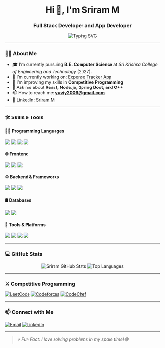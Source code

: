 <h1 align="center">Hi 👋, I'm Sriram M</h1>
<h3 align="center">Full Stack Developer and App Developer</h3>

<p align="center">
  <img src="https://readme-typing-svg.demolab.com?font=Fira+Code&size=24&pause=1000&color=00F700&center=true&vCenter=true&width=435&lines=Full+Stack+Web+Developer;App+Developer;Competitive+Programmer" alt="Typing SVG" />
</p>

---

### 🧑‍🎓 About Me

- 🎓 I’m currently pursuing **B.E. Computer Science** at *Sri Krishna College of Engineering and Technology* (2027).
- 🔭 I’m currently working on: [Expense Tracker App](https://github.com/Sriram-Mayilsamy/Expense-Tracker-App)
- 🌱 I’m improving my skills in **Competitive Programming**
- 💬 Ask me about **React, Node.js, Spring Boot, and C++**
- 📫 How to reach me: **yuviy2006@gmail.com**
- 💼 LinkedIn: [Sriram M](http://www.linkedin.com/in/yuvaraj-yuvi97)

---

### 🛠️ Skills & Tools

#### 👨‍💻 Programming Languages  
<p>
  <img src="https://img.shields.io/badge/C++-00599C?style=flat&logo=c%2B%2B&logoColor=white"/>
  <img src="https://img.shields.io/badge/Java-ED8B00?style=flat&logo=java&logoColor=white"/>
  <img src="https://img.shields.io/badge/JavaScript-F7DF1E?style=flat&logo=javascript&logoColor=black"/>
  <img src="https://img.shields.io/badge/Python-3776AB?style=flat&logo=python&logoColor=white"/>
</p>

#### 🌐 Frontend  
<p>
  <img src="https://img.shields.io/badge/React-20232A?style=flat&logo=react&logoColor=61DAFB"/>
  <img src="https://img.shields.io/badge/React_Native-20232A?style=flat&logo=react&logoColor=61DAFB"/>
  <img src="https://img.shields.io/badge/Tailwind_CSS-38B2AC?style=flat&logo=tailwind-css&logoColor=white"/>
</p>

#### ⚙️ Backend & Frameworks  
<p>
  <img src="https://img.shields.io/badge/Node.js-339933?style=flat&logo=nodedotjs&logoColor=white"/>
  <img src="https://img.shields.io/badge/Express.js-000000?style=flat&logo=express&logoColor=white"/>
  <img src="https://img.shields.io/badge/Spring_Boot-6DB33F?style=flat&logo=spring-boot&logoColor=white"/>
</p>

#### 🛢️ Databases  
<p>
  <img src="https://img.shields.io/badge/MongoDB-4EA94B?style=flat&logo=mongodb&logoColor=white"/>
  <img src="https://img.shields.io/badge/MySQL-4479A1?style=flat&logo=mysql&logoColor=white"/>
</p>

#### 🔧 Tools & Platforms  
<p>
  <img src="https://img.shields.io/badge/Git-F05032?style=flat&logo=git&logoColor=white"/>
  <img src="https://img.shields.io/badge/GitHub-181717?style=flat&logo=github&logoColor=white"/>
  <img src="https://img.shields.io/badge/VS_Code-007ACC?style=flat&logo=visual-studio-code&logoColor=white"/>
  <img src="https://img.shields.io/badge/Postman-FF6C37?style=flat&logo=postman&logoColor=white"/>
</p>

---

### 💻 GitHub Stats

<p align="center">
  <img src="https://github-readme-stats.vercel.app/api?username=Sriram-Mayilsamy&show_icons=true&theme=radical" alt="Sriram GitHub Stats" />
  <img src="https://github-readme-stats.vercel.app/api/top-langs/?username=Sriram-Mayilsamy&layout=compact&theme=radical" alt="Top Languages" />
</p>

---

### ⚔️ Competitive Programming

<p align="left">
  <a href="https://leetcode.com/yuvi_97"><img src="https://img.shields.io/badge/LeetCode-FFA116?style=flat&logo=leetcode&logoColor=white" alt="LeetCode" /></a>
  <a href="https://codeforces.com/profile/yuvi_97"><img src="https://img.shields.io/badge/Codeforces-1F8ACB?style=flat&logo=codeforces&logoColor=white" alt="Codeforces" /></a>
  <a href="https://www.codechef.com/users/yuvi_97"><img src="https://img.shields.io/badge/CodeChef-5B4638?style=flat&logo=codechef&logoColor=white" alt="CodeChef" /></a>
</p>

---

### 📫 Connect with Me

<p align="left">
  <a href="mailto:yuviy2006@gmail.com"><img src="https://img.shields.io/badge/Gmail-D14836?style=flat&logo=gmail&logoColor=white" alt="Email" /></a>
  <a href="http://www.linkedin.com/in/yuvaraj-yuvi97"><img src="https://img.shields.io/badge/LinkedIn-0A66C2?style=flat&logo=linkedin&logoColor=white" alt="LinkedIn" /></a>
</p>

---

> ⚡ *Fun Fact: I love solving problems in my spare time!😄*
